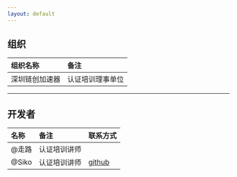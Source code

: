 ```yaml
---
layout: default
---
```



## 组织

| 组织名称     | 备注           |
|:-------------|:------------------|
| 深圳链创加速器 | 认证培训理事单位|



* * *

## 开发者

| 名称 | 备注|联系方式|
|:--------|:--------------|:-----|
|@走路| 认证培训讲师||
|@Siko| 认证培训讲师| [github](https://github.com/siko)|

